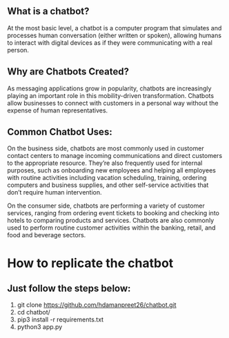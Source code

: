 ## What is a chatbot?
At the most basic level, a chatbot is a computer program that simulates and processes human conversation (either written or spoken), allowing humans to interact with digital devices as if they were communicating with a real person.

## Why are Chatbots Created?
As messaging applications grow in popularity, chatbots are increasingly playing an important role in this mobility-driven transformation. Chatbots allow businesses to connect with customers in a personal way without the expense of human representatives.

## Common Chatbot Uses:
On the business side, chatbots are most commonly used in customer contact centers to manage incoming communications and direct customers to the appropriate resource. They’re also frequently used for internal purposes, such as onboarding new employees and helping all employees with routine activities including vacation scheduling, training, ordering computers and business supplies, and other self-service activities that don’t require human intervention.

On the consumer side, chatbots are performing a variety of customer services, ranging from ordering event tickets to booking and checking into hotels to comparing products and services. Chatbots are also commonly used to perform routine customer activities within the banking, retail, and food and beverage sectors. 


# How to replicate the chatbot
## Just follow the steps below:
1)  git clone https://github.com/hdamanpreet26/chatbot.git
2)  cd chatbot/
3)  pip3 install -r requirements.txt
4)  python3 app.py

